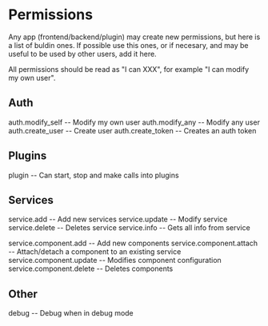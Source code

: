 # Permissions

Any app (frontend/backend/plugin) may create new permissions, but here is a list
of buldin ones. If possible use this ones, or if necesary, and may be useful to
be used by other users, add it here.

All permissions should be read as "I can XXX", for example "I can modify my own
user".

## Auth

auth.modify_self -- Modify my own user
auth.modify_any  -- Modify any user
auth.create_user -- Create user
auth.create_token -- Creates an auth token

## Plugins

plugin -- Can start, stop and make calls into plugins


## Services

service.add -- Add new services
service.update -- Modify service
service.delete -- Deletes service
service.info -- Gets all info from service

service.component.add -- Add new components
service.component.attach -- Attach/detach a component to an existing service
service.component.update -- Modifies component configuration
service.component.delete -- Deletes components

## Other

debug -- Debug when in debug mode
